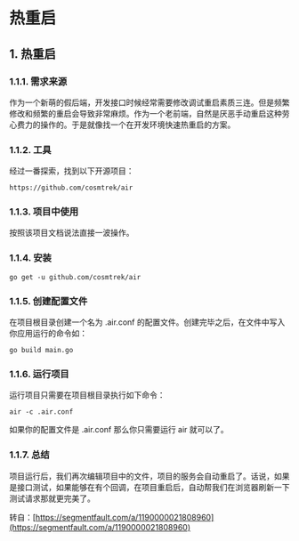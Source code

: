 # 热重启

## 1. 热重启 <a id="&#x70ED;&#x91CD;&#x542F;"></a>

### 1.1.1. 需求来源 <a id="&#x9700;&#x6C42;&#x6765;&#x6E90;"></a>

作为一个新萌的假后端，开发接口时候经常需要修改调试重启素质三连。但是频繁修改和频繁的重启会导致非常麻烦。作为一个老前端，自然是厌恶手动重启这种劳心费力的操作的。于是就像找一个在开发环境快速热重启的方案。

### 1.1.2. 工具 <a id="&#x5DE5;&#x5177;"></a>

经过一番探索，找到以下开源项目：

```text
https://github.com/cosmtrek/air
```

### 1.1.3. 项目中使用 <a id="&#x9879;&#x76EE;&#x4E2D;&#x4F7F;&#x7528;"></a>

按照该项目文档说法直接一波操作。

### 1.1.4. 安装 <a id="&#x5B89;&#x88C5;"></a>

```text
go get -u github.com/cosmtrek/air
```

### 1.1.5. 创建配置文件 <a id="&#x521B;&#x5EFA;&#x914D;&#x7F6E;&#x6587;&#x4EF6;"></a>

在项目根目录创建一个名为 .air.conf 的配置文件。创建完毕之后，在文件中写入你应用运行的命令如：

```text
go build main.go
```

### 1.1.6. 运行项目 <a id="&#x8FD0;&#x884C;&#x9879;&#x76EE;"></a>

运行项目只需要在项目根目录执行如下命令：

```text
air -c .air.conf
```

如果你的配置文件是 .air.conf 那么你只需要运行 air 就可以了。

### 1.1.7. 总结 <a id="&#x603B;&#x7ED3;"></a>

项目运行后，我们再次编辑项目中的文件，项目的服务会自动重启了。话说，如果是接口测试，如果能够在有个回调，在项目重启后，自动帮我们在浏览器刷新一下测试请求那就更完美了。

转自：[https://segmentfault.com/a/1190000021808960](https://segmentfault.com/a/1190000021808960)

